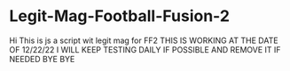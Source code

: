 # Legit-Mag-Football-Fusion-2
Hi This is js a script wit legit mag for FF2
THIS IS WORKING AT THE DATE OF 12/22/22 I WILL KEEP TESTING DAILY IF POSSIBLE AND REMOVE IT IF NEEDED BYE BYE 
